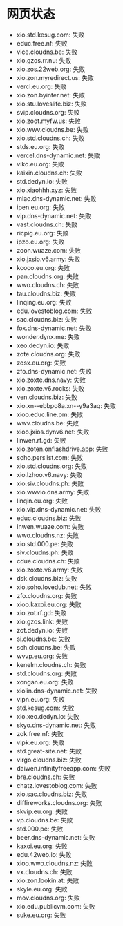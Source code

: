 # 网页状态
- xio.std.kesug.com: 失败
- educ.free.nf: 失败
- vice.cloudns.be: 失败
- xio.gzos.rr.nu: 失败
- xio.zos.22web.org: 失败
- xio.zon.myredirect.us: 失败
- vercl.eu.org: 失败
- xio.zon.byinter.net: 失败
- xio.stu.loveslife.biz: 失败
- svip.cloudns.org: 失败
- xio.zoot.myfw.us: 失败
- xio.wwv.cloudns.be: 失败
- xio.std.cloudns.ch: 失败
- stds.eu.org: 失败
- vercel.dns-dynamic.net: 失败
- viko.eu.org: 失败
- kaixin.cloudns.ch: 失败
- std.dedyn.io: 失败
- xio.xiaohhh.xyz: 失败
- miao.dns-dynamic.net: 失败
- ipen.eu.org: 失败
- vip.dns-dynamic.net: 失败
- vast.cloudns.ch: 失败
- ricpig.eu.org: 失败
- ipzo.eu.org: 失败
- zoon.wuaze.com: 失败
- xio.jxsio.v6.army: 失败
- kcoco.eu.org: 失败
- pan.cloudns.org: 失败
- wwo.cloudns.ch: 失败
- tau.cloudns.biz: 失败
- linqing.eu.org: 失败
- edu.lovestoblog.com: 失败
- sac.cloudns.biz: 失败
- fox.dns-dynamic.net: 失败
- wonder.dynx.me: 失败
- xeo.dedyn.io: 失败
- zote.cloudns.org: 失败
- zosx.eu.org: 失败
- zfo.dns-dynamic.net: 失败
- xio.zoxte.dns.navy: 失败
- xio.zoxte.v6.rocks: 失败
- ven.cloudns.biz: 失败
- xio.xn--ebbpo8a.xn--y9a3aq: 失败
- xioo.educ.line.pm: 失败
- wwv.cloudns.be: 失败
- xioo.jxios.dynv6.net: 失败
- linwen.rf.gd: 失败
- xio.zoten.onflashdrive.app: 失败
- soho.perslist.com: 失败
- xio.std.cloudns.org: 失败
- xio.lzhoo.v6.navy: 失败
- xio.siv.cloudns.ph: 失败
- xio.wwvio.dns.army: 失败
- linqin.eu.org: 失败
- xio.vip.dns-dynamic.net: 失败
- educ.cloudns.biz: 失败
- inwen.wuaze.com: 失败
- wwo.cloudns.nz: 失败
- xio.std.000.pe: 失败
- siv.cloudns.ph: 失败
- cdue.cloudns.ch: 失败
- xio.zoxte.v6.army: 失败
- dsk.cloudns.biz: 失败
- xio.soho.lovedub.net: 失败
- zfo.cloudns.org: 失败
- xioo.kaxoi.eu.org: 失败
- xio.zot.rf.gd: 失败
- xio.gzos.link: 失败
- zot.dedyn.io: 失败
- si.cloudns.be: 失败
- sch.cloudns.be: 失败
- wvvp.eu.org: 失败
- kenelm.cloudns.ch: 失败
- std.cloudns.org: 失败
- xongan.eu.org: 失败
- xiolin.dns-dynamic.net: 失败
- vipn.eu.org: 失败
- std.kesug.com: 失败
- xio.xeo.dedyn.io: 失败
- skyo.dns-dynamic.net: 失败
- zok.free.nf: 失败
- vipk.eu.org: 失败
- std.great-site.net: 失败
- virgo.cloudns.biz: 失败
- daiwen.infinityfreeapp.com: 失败
- bre.cloudns.ch: 失败
- chatz.lovestoblog.com: 失败
- xio.sac.cloudns.biz: 失败
- diffireworks.cloudns.org: 失败
- skvip.eu.org: 失败
- vp.cloudns.be: 失败
- std.000.pe: 失败
- beer.dns-dynamic.net: 失败
- kaxoi.eu.org: 失败
- edu.42web.io: 失败
- xioo.wwo.cloudns.nz: 失败
- vx.cloudns.ch: 失败
- xio.zon.lookin.at: 失败
- skyle.eu.org: 失败
- mov.cloudns.org: 失败
- xio.edu.publicvm.com: 失败
- suke.eu.org: 失败

